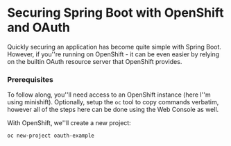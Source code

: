 Securing Spring Boot with OpenShift and OAuth
======

Quickly securing an application has become quite simple with Spring Boot.
However, if you''re running on OpenShift - it can be even easier by relying on
the builtin OAuth resource server that OpenShift provides.

### Prerequisites
To follow along, you''ll need access to an OpenShift instance (here I''m using
minishift). Optionally, setup the `oc` tool to copy commands verbatim, however
all of the steps here can be done using the Web Console as well.

With OpenShift, we''ll create a new project:

```
oc new-project oauth-example
```


